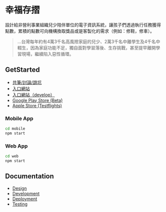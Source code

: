 # 幸福存摺

設計給非營利事業組織兒少陪伴單位的電子資訊系統，讓孩子們透過執行任務獲得點數，累積的點數可向機構換取獎品或是客製化的需求（例如：修鞋，修車）。

> ...台灣每年約有4萬3千名高風險家庭的兒少、2萬3千名中離學生及4千名中輟生，因為家庭功能不足，獨自面對學習落後、生存挑戰，甚至提早離開學習現場，繼續陷入惡性循環。

## GetStarted

- [共筆/討論/跳坑](https://g0v.hackmd.io/hYxXZzK0TW6S6cD2mpSWdQ)
- [入口網站](http://www.happinessbankbook.org/)
- [入口網站（develop）](https://develop.happinessbankbook.org/)
- [Google Play Store (Beta)](https://play.google.com/store/apps/details?id=cloud.goldax.piggy_bank_of_happiness&hl=zh_TW)
- [Apple Store (Testflights)](https://testflight.apple.com/join/8DJbdJnr)

### Mobile App

```bash
cd mobile
npm start
```

### Web App

```bash
cd web
npm start
```

## Documentation

- [Design](./documentation/Design.md)
- [Development](./documentation/Development.md)
- [Deployment](./documentation/Deployment.md)
- [Testing](./documentation/Testing.md)
